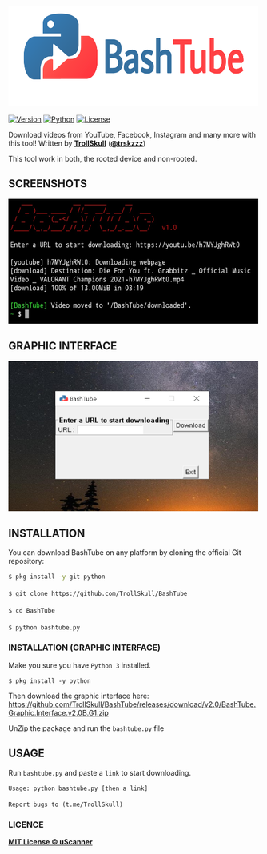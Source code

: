 <p align="left">
<img src="/resources/logo.png" width="500" height="200"/>

[![Version](https://img.shields.io/badge/Version-2.0%20B-green)]()
[![Python](https://img.shields.io/badge/Made%20with-Python-blue)]()
[![License](https://img.shields.io/badge/License-MIT-yellow)]()

Download videos from YouTube, Facebook, Instagram and many more with this tool! Written by **[TrollSkull](https://github.com/TrollSkull)** (**[@trskzzz](https://twitter.com/trskzzz)**)
  
This tool work in both, the rooted device and non-rooted.

## SCREENSHOTS

<img src="/resources/screenshot2.jpg" width="500" height="250"/>
  
## GRAPHIC INTERFACE
  
<img src="/resources/graphic.png" width="500" height="300"/>

## INSTALLATION

You can download BashTube on any platform by cloning the official Git repository:

```bash
$ pkg install -y git python

$ git clone https://github.com/TrollSkull/BashTube

$ cd BashTube
    
$ python bashtube.py
```

### INSTALLATION (GRAPHIC INTERFACE)

Make you sure you have `Python 3` installed.
```  
$ pkg install -y python
```
Then download the graphic interface here: https://github.com/TrollSkull/BashTube/releases/download/v2.0/BashTube.Graphic.Interface.v2.0B.G1.zip

UnZip the package and run the `bashtube.py` file

## USAGE

Run `bashtube.py` and paste a `link` to start downloading.

    Usage: python bashtube.py [then a link]

    Report bugs to (t.me/TrollSkull)
    
### LICENCE

**[MIT License © uScanner](https://github.com/TrollSkull/BashTube/blob/main/LICENSE)**
